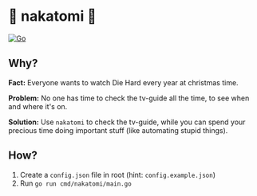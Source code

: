 # 🎄 nakatomi 🎄

[![Go](https://github.com/JessenMorten/nakatomi/actions/workflows/go.yml/badge.svg?branch=master&event=push)](https://github.com/JessenMorten/nakatomi/actions/workflows/go.yml)

## Why?

**Fact:** Everyone wants to watch Die Hard every year at christmas time.

**Problem:** No one has time to check the tv-guide all the time, to see when and where it's on.

**Solution:** Use `nakatomi` to check the tv-guide, while you can spend your precious time doing important stuff (like automating stupid things).

## How?

1. Create a `config.json` file in root (hint: `config.example.json`)
2. Run `go run cmd/nakatomi/main.go`
